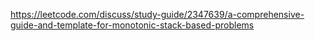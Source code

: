 https://leetcode.com/discuss/study-guide/2347639/a-comprehensive-guide-and-template-for-monotonic-stack-based-problems